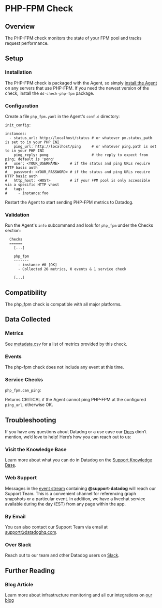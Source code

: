 # PHP-FPM Check

## Overview

The PHP-FPM check monitors the state of your FPM pool and tracks request performance.

## Setup
### Installation

The PHP-FPM check is packaged with the Agent, so simply [install the Agent](https://app.datadoghq.com/account/settings#agent) on any servers that use PHP-FPM. If you need the newest version of the check, install the `dd-check-php-fpm` package.

### Configuration

Create a file `php_fpm.yaml` in the Agent's `conf.d` directory:

```
init_config:

instances: 
  - status_url: http://localhost/status # or whatever pm.status_path is set to in your PHP INI
    ping_url: http://localhost/ping     # or whatever ping.path is set to in your PHP INI
    ping_reply: pong                    # the reply to expect from ping; default is 'pong'
#   user: <YOUR_USERNAME>     # if the status and ping URLs require HTTP basic auth
#   password: <YOUR_PASSWORD> # if the status and ping URLs require HTTP basic auth
#   http_host: <HOST>         # if your FPM pool is only accessible via a specific HTTP vhost 
#   tags:
#     - instance:foo
```

Restart the Agent to start sending PHP-FPM metrics to Datadog.

### Validation

Run the Agent's `info` subcommand and look for `php_fpm` under the Checks section:

```
  Checks
  ======
    [...]

    php_fpm
    -------
      - instance #0 [OK]
      - Collected 26 metrics, 0 events & 1 service check

    [...]
```

## Compatibility

The php_fpm check is compatible with all major platforms.

## Data Collected
### Metrics 

See [metadata.csv](https://github.com/DataDog/integrations-core/blob/master/php_fpm/metadata.csv) for a list of metrics provided by this check.

### Events
The php-fpm check does not include any event at this time.

### Service Checks

`php_fpm.can_ping`:

Returns CRITICAL if the Agent cannot ping PHP-FPM at the configured `ping_url`, otherwise OK.

## Troubleshooting

If you have any questions about Datadog or a use case our [Docs](https://docs.datadoghq.com/) didn’t mention, we’d love to help! Here’s how you can reach out to us:

### Visit the Knowledge Base

Learn more about what you can do in Datadog on the [Support Knowledge Base](https://datadog.zendesk.com/agent/).

### Web Support

Messages in the [event stream](https://app.datadoghq.com/event/stream) containing **@support-datadog** will reach our Support Team. This is a convenient channel for referencing graph snapshots or a particular event. In addition, we have a livechat service available during the day (EST) from any page within the app.

### By Email

You can also contact our Support Team via email at [support@datadoghq.com](mailto:support@datadoghq.com).

### Over Slack

Reach out to our team and other Datadog users on [Slack](http://chat.datadoghq.com/).

## Further Reading
### Blog Article
Learn more about infrastructure monitoring and all our integrations on [our blog](https://www.datadoghq.com/blog/)